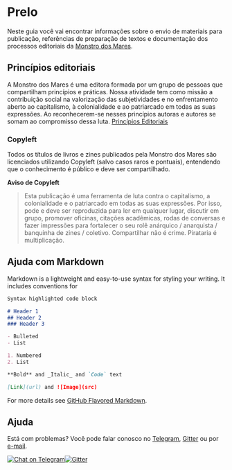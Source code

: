 # Prelo

Neste guia você vai encontrar informações sobre o envio de materiais para publicação, referências de preparação de textos e documentação dos processos editoriais da [Monstro dos Mares](https://monstrodosmares.com.br).

## Princípios editoriais

A Monstro dos Mares é uma editora formada por um grupo de pessoas que compartilham princípios e práticas. Nossa atividade tem como missão a contribuição social na valorização das subjetividades e no enfrentamento aberto ao capitalismo, à colonialidade e ao patriarcado em todas as suas expressões. Ao reconhecerem-se nesses princípios autoras e autores se somam ao compromisso dessa luta. [Princípios Editoriais](editorial.md)

### Copyleft

Todos os títulos de livros e zines publicados pela Monstro dos Mares são licenciados utilizando Copyleft (salvo casos raros e pontuais), entendendo que o conhecimento é público e deve ser compartilhado.

**Aviso de Copyleft**

> Esta publicação é uma ferramenta de luta contra o capitalismo, a colonialidade e o patriarcado em todas as suas expressões. Por isso, pode e deve ser reproduzida para ler em qualquer lugar, discutir em grupo, promover oficinas, citações acadêmicas, rodas de conversas e fazer impressões para fortalecer o seu rolê anárquico / anarquista / banquinha de zines / coletivo. Compartilhar não é crime. Pirataria é multiplicação.


## Ajuda com Markdown

Markdown is a lightweight and easy-to-use syntax for styling your writing. It includes conventions for

```markdown
Syntax highlighted code block

# Header 1
## Header 2
### Header 3

- Bulleted
- List

1. Numbered
2. List

**Bold** and _Italic_ and `Code` text

[Link](url) and ![Image](src)
```

For more details see [GitHub Flavored Markdown](https://guides.github.com/features/mastering-markdown/).

## Ajuda

Está com problemas? Você pode falar conosco no [Telegram](https://t.me/editoramonstrodosmares), [Gitter](https://gitter.im/monstrodosmares/community) ou por [e-mail](mailto:editora@monstrodosmares.com.br).

[![Chat on Telegram](https://img.shields.io/badge/Chat%20on-Telegram-brightgreen.svg)](https://t.me/editoramonstrodosmares)[![Gitter](https://badges.gitter.im/monstrodosmares/community.svg)](https://gitter.im/monstrodosmares/community?utm_source=badge&utm_medium=badge&utm_campaign=pr-badge)
